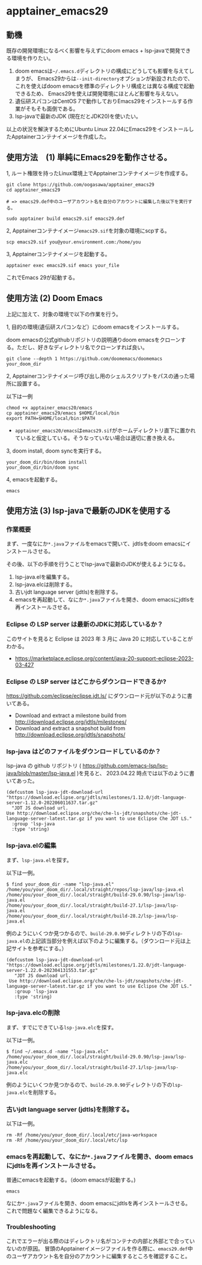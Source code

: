 # apptainer_emacs29

## 動機

既存の開発環境になるべく影響を与えずにdoom emacs + lsp-javaで開発できる環境を作りたい。

1. doom emacsは`~/.emacs.d`ディレクトリの構成にどうしても影響を与えてしまうが、
Emacs29からは`--init-directory`オプションが新設されたので、これを使えばdoom emacsを標準のディレクトリ構成とは異なる構成で起動できるため、
Emacs29を使えば開発環境にほとんど影響を与えない。
2. 遺伝研スパコンはCentOS 7で動作しておりEmacs29をインストールする作業がそもそも面倒である。
3. lsp-javaで最新のJDK (現在だとJDK20)を使いたい。

以上の状況を解決するためにUbuntu Linux 22.04にEmacs29をインストールしたApptainerコンテナイメージを作成した。

## 使用方法　(1) 単純にEmacs29を動作させる。

1, ルート権限を持ったLinux環境上でApptainerコンテナイメージを作成する。

```
git clone https://github.com/oogasawa/apptainer_emacs29
cd apptainer_emacs29

# => emacs29.def中のユーザアカウント名を自分のアカウントに編集した後以下を実行する。

sudo apptainer build emacs29.sif emacs29.def
```

2, Apptainerコンテナイメージ`emacs29.sif`を対象の環境にscpする。

```
scp emacs29.sif you@your.environment.com:/home/you
```

3, Apptainerコンテナイメージを起動する。

```
apptainer exec emacs29.sif emacs your_file
```

これでEmacs 29が起動する。


## 使用方法 (2) Doom Emacs

上記に加えて、対象の環境で以下の作業を行う。

1, 目的の環境(遺伝研スパコンなど）にdoom emacsをインストールする。

doom emacsの公式githubリポジトリの説明通りdoom emacsをクローンする。ただし、好きなディレクトリ名でクローンすれば良い。

```
git clone --depth 1 https://github.com/doomemacs/doomemacs your_doom_dir
```

2, Apptainerコンテナイメージ呼び出し用のシェルスクリプトをパスの通った場所に設置する。

以下は一例

```
chmod +x apptainer_emacs20/emacs
cp apptainer_emacs29/emacs $HOME/local/bin
export PATH=$HOME/local/bin:$PATH
```

- `apptainer_emacs20/emacs`は`emacs29.sif`がホームディレクトリ直下に置かれていると仮定している。そうなっていない場合は適切に書き換える。


3, doom install, doom syncを実行する。

```
your_doom_dir/bin/doom install
your_doom_dir/bin/doom sync
```

4, emacsを起動する。

```
emacs
```


## 使用方法 (3) lsp-javaで最新のJDKを使用する

### 作業概要

まず、一度なにか`*.java`ファイルをemacsで開いて、jdtlsをdoom emacsにインストールさせる。

その後、以下の手順を行うことでlsp-javaで最新のJDKが使えるようになる。

1. lsp-java.elを編集する。
2. lsp-java.elcは削除する。
3. 古いjdt language server (jdtls)を削除する。
4. emacsを再起動して、なにか`*.java`ファイルを開き、doom emacsにjdtlsを再インストールさせる。

### Eclipse の LSP server は最新のJDKに対応しているか？

このサイトを見ると Eclipse は 2023 年 3 月に Java 20 に対応していることがわかる。

- https://marketplace.eclipse.org/content/java-20-support-eclipse-2023-03-427

### Eclipse の LSP server はどこからダウンロードできるか?

https://github.com/eclipse/eclipse.jdt.ls/ にダウンロード元が以下のように書いてある。

- Download and extract a milestone build from http://download.eclipse.org/jdtls/milestones/
- Download and extract a snapshot build from http://download.eclipse.org/jdtls/snapshots/

### lsp-java はどのファイルをダウンロードしているのか？

lsp-java の github リポジトリ ( https://github.com/emacs-lsp/lsp-java/blob/master/lsp-java.el )を見ると、 2023.04.22 時点では以下のように書いてあった。

```
(defcustom lsp-java-jdt-download-url "https://download.eclipse.org/jdtls/milestones/1.12.0/jdt-language-server-1.12.0-202206011637.tar.gz"
  "JDT JS download url.
Use http://download.eclipse.org/che/che-ls-jdt/snapshots/che-jdt-language-server-latest.tar.gz if you want to use Eclipse Che JDT LS."
  :group 'lsp-java
  :type 'string)
```

### lsp-java.elの編集

まず、`lsp-java.el`を探す。

以下は一例。

```
$ find your_doom_dir -name "lsp-java.el"
/home/you/your_doom_dir/.local/straight/repos/lsp-java/lsp-java.el
/home/you/your_doom_dir/.local/straight/build-29.0.90/lsp-java/lsp-java.el
/home/you/your_doom_dir/.local/straight/build-27.1/lsp-java/lsp-java.el
/home/you/your_doom_dir/.local/straight/build-28.2/lsp-java/lsp-java.el
```

例のようにいくつか見つかるので、`build-29.0.90`ディレクトリの下の`lsp-java.el`の上記該当部分を例えば以下のように編集する。（ダウンロード元は上記サイトを参考にする。）

```
(defcustom lsp-java-jdt-download-url "https://download.eclipse.org/jdtls/milestones/1.22.0/jdt-language-server-1.22.0-202304131553.tar.gz"
   "JDT JS download url.
 Use http://download.eclipse.org/che/che-ls-jdt/snapshots/che-jdt-language-server-latest.tar.gz if you want to use Eclipse Che JDT LS."
   :group 'lsp-java
   :type 'string)
```

### lsp-java.elcの削除

まず、すでにできている`lsp-java.elc`を探す。

以下は一例。

```
$ find ~/.emacs.d -name "lsp-java.elc"
/home/you/your_doom_dir/.local/straight/build-29.0.90/lsp-java/lsp-java.elc
/home/you/your_doom_dir/.local/straight/build-27.1/lsp-java/lsp-java.elc          
```

例のようにいくつか見つかるので、`build-29.0.90`ディレクトリの下の`lsp-java.elc`を削除する。

### 古いjdt language server (jdtls)を削除する。

以下は一例。

```
rm -Rf /home/you/your_doom_dir/.local/etc/java-workspace
rm -Rf /home/you/your_doom_dir/.local/etc/lsp
```

### emacsを再起動して、なにか`*.java`ファイルを開き、doom emacsにjdtlsを再インストールさせる。

普通にemacsを起動する。（doom emacsが起動する。)

```
emacs
```

なにか`*.java`ファイルを開き、doom emacsにjdtlsを再インストールさせる。これで問題なく編集できるようになる。

### Troubleshooting

これでエラーが出る際のはディレクトリ名がコンテナの内部と外部とで合っていないのが原因。
冒頭のApptainerイメージファイルを作る際に、`emacs29.def`中のユーザアカウント名を自分のアカウントに編集するところを確認すること。

